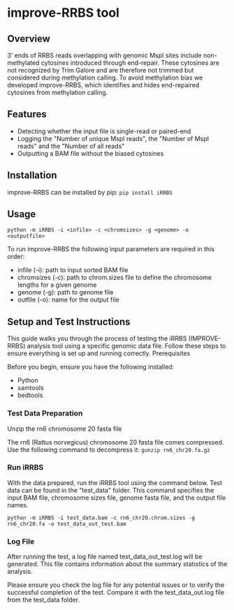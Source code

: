 # improve-RRBS tool
## Overview
3’ ends of RRBS reads overlapping with genomic MspI sites include non-methylated cytosines introduced through end-repair. These cytosines are not recognized by Trim Galore and are therefore not trimmed but considered during methylation calling. To avoid methylation bias we developed improve-RRBS, which identifies and hides end-repaired cytosines from methylation calling.

## Features
- Detecting whether the input file is single-read or paired-end
- Logging the "Number of unique MspI reads", the "Number of MspI reads" and the "Number of all reads"
- Outputting a BAM file without the biased cytosines

## Installation
improve-RRBS can be installed by pip:
`pip install iRRBS`

## Usage

`python -m iRRBS -i <infile> -c <chromsizes> -g <genome> -o <outputfile>`

To run improve-RRBS the following input parameters are required in this order:
- infile (-i): path to input sorted BAM file
- chromsizes (-c): path to chrom.sizes file to define the chromosome lengths for a given genome
- genome (-g): path to genome file
- outfile (-o): name for the output file


## Setup and Test Instructions
This guide walks you through the process of testing the iRRBS (IMPROVE-RRBS) analysis tool using a specific genomic data file. 
Follow these steps to ensure everything is set up and running correctly.
Prerequisites

Before you begin, ensure you have the following installed:

- Python
- samtools
- bedtools
    
### Test Data Preparation

Unzip the rn6 chromosome 20 fasta file

The rn6 (Rattus norvegicus) chromosome 20 fasta file comes compressed. Use the following command to decompress it:
`gunzip rn6_chr20.fa.gz`

### Run iRRBS

With the data prepared, run the iRRBS tool using the command below. Test data can be found in the "test_data" folder. 
This command specifies the input BAM file, chromosome sizes file, genome fasta file, and the output file names.

`python -m iRRBS -i test_data.bam -c rn6_chr20.chrom.sizes -g rn6_chr20.fa -o test_data_out_test.bam`

### Log File

After running the test, a log file named test_data_out_test.log will be generated. This file contains information about the summary statistics of the analysis.
    
Please ensure you check the log file for any potential issues or to verify the successful completion of the test.
Compare it with the test_data_out.log file from the test_data folder.
    
